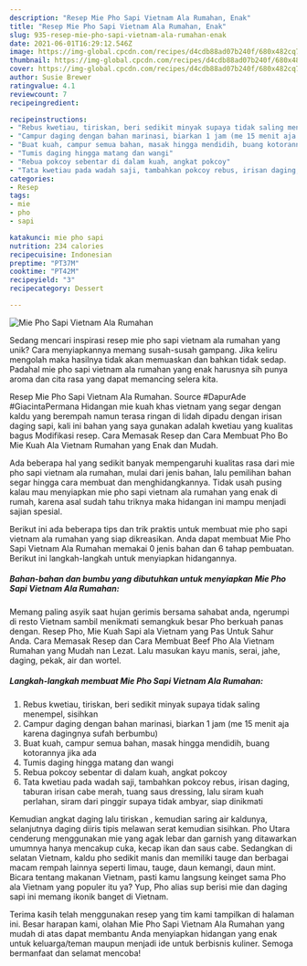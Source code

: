 ```yaml
---
description: "Resep Mie Pho Sapi Vietnam Ala Rumahan, Enak"
title: "Resep Mie Pho Sapi Vietnam Ala Rumahan, Enak"
slug: 935-resep-mie-pho-sapi-vietnam-ala-rumahan-enak
date: 2021-06-01T16:29:12.546Z
image: https://img-global.cpcdn.com/recipes/d4cdb88ad07b240f/680x482cq70/mie-pho-sapi-vietnam-ala-rumahan-foto-resep-utama.jpg
thumbnail: https://img-global.cpcdn.com/recipes/d4cdb88ad07b240f/680x482cq70/mie-pho-sapi-vietnam-ala-rumahan-foto-resep-utama.jpg
cover: https://img-global.cpcdn.com/recipes/d4cdb88ad07b240f/680x482cq70/mie-pho-sapi-vietnam-ala-rumahan-foto-resep-utama.jpg
author: Susie Brewer
ratingvalue: 4.1
reviewcount: 7
recipeingredient:

recipeinstructions:
- "Rebus kwetiau, tiriskan, beri sedikit minyak supaya tidak saling menempel, sisihkan"
- "Campur daging dengan bahan marinasi, biarkan 1 jam (me 15 menit aja karena dagingnya sufah berbumbu)"
- "Buat kuah, campur semua bahan, masak hingga mendidih, buang kotorannya jika ada"
- "Tumis daging hingga matang dan wangi"
- "Rebua pokcoy sebentar di dalam kuah, angkat pokcoy"
- "Tata kwetiau pada wadah saji, tambahkan pokcoy rebus, irisan daging, taburan irisan cabe merah, tuang saus dressing, lalu siram kuah perlahan, siram dari pinggir supaya tidak ambyar, siap dinikmati"
categories:
- Resep
tags:
- mie
- pho
- sapi

katakunci: mie pho sapi 
nutrition: 234 calories
recipecuisine: Indonesian
preptime: "PT37M"
cooktime: "PT42M"
recipeyield: "3"
recipecategory: Dessert

---
```



![Mie Pho Sapi Vietnam Ala Rumahan](https://img-global.cpcdn.com/recipes/d4cdb88ad07b240f/680x482cq70/mie-pho-sapi-vietnam-ala-rumahan-foto-resep-utama.jpg)

Sedang mencari inspirasi resep mie pho sapi vietnam ala rumahan yang unik? Cara menyiapkannya memang susah-susah gampang. Jika keliru mengolah maka hasilnya tidak akan memuaskan dan bahkan tidak sedap. Padahal mie pho sapi vietnam ala rumahan yang enak harusnya sih punya aroma dan cita rasa yang dapat memancing selera kita.

Resep Mie Pho Sapi Vietnam Ala Rumahan. Source #DapurAde #GiacintaPermana Hidangan mie kuah khas vietnam yang segar dengan kaldu yang berempah namun terasa ringan di lidah dipadu dengan irisan daging sapi, kali ini bahan yang saya gunakan adalah kwetiau yang kualitas bagus Modifikasi resep. Cara Memasak Resep dan Cara Membuat Pho Bo Mie Kuah Ala Vietnam Rumahan yang Enak dan Mudah.

Ada beberapa hal yang sedikit banyak mempengaruhi kualitas rasa dari mie pho sapi vietnam ala rumahan, mulai dari jenis bahan, lalu pemilihan bahan segar hingga cara membuat dan menghidangkannya. Tidak usah pusing kalau mau menyiapkan mie pho sapi vietnam ala rumahan yang enak di rumah, karena asal sudah tahu triknya maka hidangan ini mampu menjadi sajian spesial.


Berikut ini ada beberapa tips dan trik praktis untuk membuat mie pho sapi vietnam ala rumahan yang siap dikreasikan. Anda dapat membuat Mie Pho Sapi Vietnam Ala Rumahan memakai 0 jenis bahan dan 6 tahap pembuatan. Berikut ini langkah-langkah untuk menyiapkan hidangannya.

<!--inarticleads1-->

##### Bahan-bahan dan bumbu yang dibutuhkan untuk menyiapkan Mie Pho Sapi Vietnam Ala Rumahan:



Memang paling asyik saat hujan gerimis bersama sahabat anda, ngerumpi di resto Vietnam sambil menikmati semangkuk besar Pho berkuah panas dengan. Resep Pho, Mie Kuah Sapi ala Vietnam yang Pas Untuk Sahur Anda. Cara Memasak Resep dan Cara Membuat Beef Pho Ala Vietnam Rumahan yang Mudah nan Lezat. Lalu masukan kayu manis, serai, jahe, daging, pekak, air dan wortel. 

<!--inarticleads2-->

##### Langkah-langkah membuat Mie Pho Sapi Vietnam Ala Rumahan:

1. Rebus kwetiau, tiriskan, beri sedikit minyak supaya tidak saling menempel, sisihkan
1. Campur daging dengan bahan marinasi, biarkan 1 jam (me 15 menit aja karena dagingnya sufah berbumbu)
1. Buat kuah, campur semua bahan, masak hingga mendidih, buang kotorannya jika ada
1. Tumis daging hingga matang dan wangi
1. Rebua pokcoy sebentar di dalam kuah, angkat pokcoy
1. Tata kwetiau pada wadah saji, tambahkan pokcoy rebus, irisan daging, taburan irisan cabe merah, tuang saus dressing, lalu siram kuah perlahan, siram dari pinggir supaya tidak ambyar, siap dinikmati


Kemudian angkat daging lalu tiriskan , kemudian saring air kaldunya, selanjutnya daging diiris tipis melawan serat kemudian sisihkan. Pho Utara cenderung menggunakan mie yang agak lebar dan garnish yang ditawarkan umumnya hanya mencakup cuka, kecap ikan dan saus cabe. Sedangkan di selatan Vietnam, kaldu pho sedikit manis dan memiliki tauge dan berbagai macam rempah lainnya seperti limau, tauge, daun kemangi, daun mint. Bicara tentang makanan Vietnam, pasti kamu langsung keinget sama Pho ala Vietnam yang populer itu ya? Yup, Pho alias sup berisi mie dan daging sapi ini memang ikonik banget di Vietnam. 

Terima kasih telah menggunakan resep yang tim kami tampilkan di halaman ini. Besar harapan kami, olahan Mie Pho Sapi Vietnam Ala Rumahan yang mudah di atas dapat membantu Anda menyiapkan hidangan yang enak untuk keluarga/teman maupun menjadi ide untuk berbisnis kuliner. Semoga bermanfaat dan selamat mencoba!
